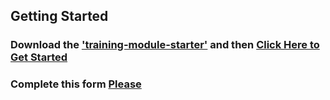 ## Getting Started
### Download the ['training-module-starter'](https://github.com/NoahsNMC/Training-Module-Starter/archive/master.zip) and then [Click Here to Get Started](https://github.com/NoahsNMC/TrainingModule/wiki/Getting-Started)
### Complete this form [Please](https://goo.gl/forms/A6q6OEySsnmUPFth1)
